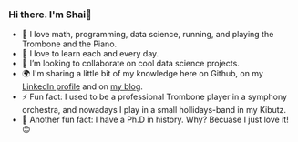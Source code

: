 ### Hi there. I'm Shai👋

- 🔭 I love math, programming, data science, running, and playing the Trombone and the Piano.
- 🌱 I love to learn each and every day.
- 👯 I’m looking to collaborate on cool data science projects. 
- 🌍 I'm sharing a little bit of my knowledge here on Github, on my [LinkedIn profile](https://www.linkedin.com/in/shainis) and on [my blog](https://shainis.quarto.pub).
- ⚡ Fun fact: I used to be a professional Trombone player in a symphony orchestra, and nowadays I play in a small hollidays-band in my Kibutz.
- 📑 Another fun fact: I have a Ph.D in history. Why? Becuase I just love it! 😊
